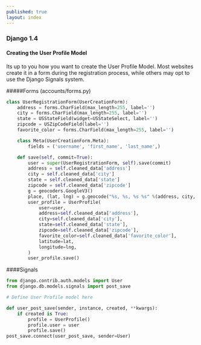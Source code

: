 ```yaml
---
published: true
layout: index
---
```


### Django 1.4
#### Creating the User Profile Model

Its up to you how you want to create the User Profile Model. Most websites create it in a form during the registration process, while others may opt to use the Django Signals system.

#####Forms (accounts/forms.py)
```python
class UserRegistrationForm(UserCreationForm):
    address = forms.CharField(max_length=255, label='')
    city = forms.CharField(max_length=255, label='')
    state = USStateField(widget=USStateSelect, label='')
    zipcode = USZipCodeField(label='')
    favorite_color = forms.CharField(max_length=255, label='')

    class Meta(UserCreationForm.Meta):
        fields = ('username', 'first_name', 'last_name',)

    def save(self, commit=True):
        user = super(UserRegistrationForm, self).save(commit)
        address = self.cleaned_data['address']
        city = self.cleaned_data['city']
        state = self.cleaned_data['state']
        zipcode = self.cleaned_data['zipcode']
        g = geocoders.GoogleV3()
        place, (lat, lng) = g.geocode("%s, %s, %s %s" %(address, city, state, zipcode))
        user_profile = UserProfile(
            user=user,
            address=self.cleaned_data['address'],
            city=self.cleaned_data['city'],
            state=self.cleaned_data['state'],
            zipcode=self.cleaned_data['zipcode'],
            favorite_color=self.cleaned_data['favorite_color'],
            latitude=lat,
            longitude=lng,
        )
        user_profile.save()
```

####Signals
```python
from django.contrib.auth.models import User
from django.db.models.signals import post_save

# Define User Profile model here

def user_post_save(sender, instance, created, **kwargs):
    if created is True:
        profile = UserProfile()
        profile.user = user
        profile.save()
post_save.connect(user_post_save, sender=User)
```

